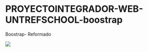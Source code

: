 # PROYECTOINTEGRADOR-WEB-UNTREFSCHOOL-boostrap
Boostrap- Reformado

![](https://scontent.fnqn4-1.fna.fbcdn.net/v/t39.30808-6/363382241_6785554874869209_1211346395662950208_n.jpg?_nc_cat=109&cb=99be929b-3346023f&ccb=1-7&_nc_sid=e3f864&_nc_eui2=AeEp0WBlatbuSt0wDVhzCkySuq0S1lcvRAi6rRLWVy9ECIb12qRsP6O3Es0NfYwZpQBFF9onz3DWcaJvmoRBrBO_&_nc_ohc=lyU897oq5KoAX_DN3Mc&_nc_ht=scontent.fnqn4-1.fna&oh=00_AfBPzlpmNwGW06qht5K6d03saXTLGz6pi3vBzJZgMeLAWg&oe=64CD64D3)
